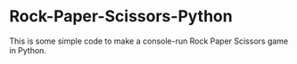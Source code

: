 # Rock-Paper-Scissors-Python
This is some simple code to make a console-run Rock Paper Scissors game in Python.
